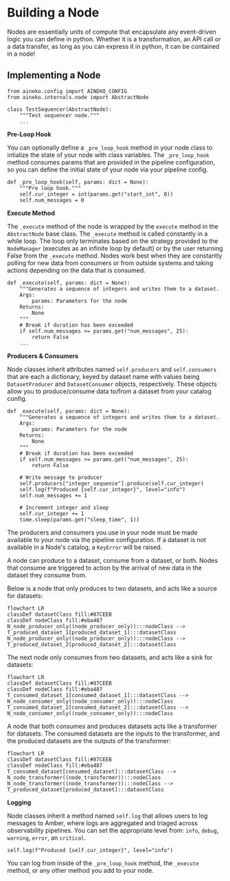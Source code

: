 # Building a Node

Nodes are essentially units of compute that encapsulate any event-driven logic you can define in python. Whether it is a transformation, an API call or a data transfer, as long as you can express it in python, it can be contained in a node!

## Implementing a Node

```
from aineko.config import AINEKO_CONFIG
from aineko.internals.node import AbstractNode

class TestSequencer(AbstractNode):
    """Test sequencer node."""
    ...
```

**Pre-Loop Hook**

You can optionally define a `_pre_loop_hook` method in your node class to intialize the state of your node with class variables. The `_pre_loop_hook` method consumes params that are provided in the pipeline configuration, so you can define the initial state of your node via your pipeline config.

```
def _pre_loop_hook(self, params: dict = None):
    """Pre loop hook."""
    self.cur_integer = int(params.get("start_int", 0))
    self.num_messages = 0
```

**Execute Method**

The `_execute` method of the node is wrapped by the `execute` method in the `AbstractNode` base class. The `_execute` method is called constantly in a while loop. The loop only terminates based on the strategy provided to the `NodeManager` (executes as an infinite loop by default) or by the user returning False from the `_execute` method. Nodes work best when they are constantly polling for new data from consumers or from outside systems and taking actions depending on the data that is consumed.

```
def _execute(self, params: dict = None):
    """Generates a sequence of integers and writes them to a dataset.
    Args:
        params: Parameters for the node
    Returns:
        None
    """
    # Break if duration has been exceeded
    if self.num_messages >= params.get("num_messages", 25):
        return False
    ...
```

**Producers & Consumers**

Node classes inherit attributes named `self.producers` and `self.consumers` that are each a dictionary, keyed by dataset name with values being `DatasetProducer` and `DatasetConsumer` objects, respectively. These objects allow you to produce/consume data to/from a dataset from your catalog config.

```
def _execute(self, params: dict = None):
    """Generates a sequence of integers and writes them to a dataset.
    Args:
        params: Parameters for the node
    Returns:
        None
    """
    # Break if duration has been exceeded
    if self.num_messages >= params.get("num_messages", 25):
        return False

    # Write message to producer
    self.producers["integer_sequence"].produce(self.cur_integer)
    self.log(f"Produced {self.cur_integer}", level="info")
    self.num_messages += 1

    # Increment integer and sleep
    self.cur_integer += 1
    time.sleep(params.get("sleep_time", 1))
```

The producers and consumers you use in your node must be made available to your node via the pipeline configuration. If a dataset is not available in a Node's catalog, a `KeyError` will be raised.

A node can produce to a dataset, consume from a dataset, or both. Nodes that consume are triggered to action by the arrival of new data in the dataset they consume from. 

Below is a node that only produces to two datasets, and acts like a source for datasets:

```mermaid
flowchart LR
classDef datasetClass fill:#87CEEB
classDef nodeClass fill:#eba487
N_node_producer_only((node_producer_only)):::nodeClass -->  T_produced_dataset_1[produced_dataset_1]:::datasetClass
N_node_producer_only((node_producer_only)):::nodeClass -->  T_produced_dataset_2[produced_dataset_2]:::datasetClass
```
The next node only consumes from two datasets, and acts like a sink for datasets:
```mermaid
flowchart LR
classDef datasetClass fill:#87CEEB
classDef nodeClass fill:#eba487
T_consumed_dataset_1[consumed_dataset_1]:::datasetClass -->  N_node_consumer_only((node_consumer_only)):::nodeClass
T_consumed_dataset_2[consumed_dataset_2]:::datasetClass -->  N_node_consumer_only((node_consumer_only)):::nodeClass
```

A node that both consumes and produces datasets acts like a transformer for datasets. The consumed datasets are the inputs to the transformer, and the produced datasets are the outputs of the transformer:
```mermaid
flowchart LR
classDef datasetClass fill:#87CEEB
classDef nodeClass fill:#eba487
T_consumed_dataset[consumed_dataset]:::datasetClass -->  N_node_transformer((node_transformer)):::nodeClass
N_node_transformer((node_transformer)):::nodeClass -->  T_produced_dataset[produced_dataset]:::datasetClass
```
**Logging**

Node classes inherit a method named `self.log` that allows users to log messages to Amber, where logs are aggregated and triaged across observability pipelines. You can set the appropriate level from: `info`, `debug`, `warning`, `error`, an `critical`.

```
self.log(f"Produced {self.cur_integer}", level="info")
```

You can log from inside of the `_pre_loop_hook` method, the `_execute` method, or any other method you add to your node.
